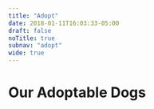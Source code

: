 ```yaml
---
title: "Adopt"
date: 2018-01-11T16:03:33-05:00
draft: false
noTitle: true
subnav: "adopt"
wide: true
---
```


# Our Adoptable Dogs